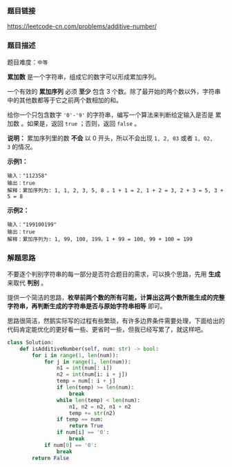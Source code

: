 ### 题目链接
https://leetcode-cn.com/problems/additive-number/

### 题目描述
题目难度：```中等``` 

**累加数** 是一个字符串，组成它的数字可以形成累加序列。

一个有效的 **累加序列** 必须 **至少** 包含 3 个数。除了最开始的两个数以外，字符串中的其他数都等于它之前两个数相加的和。

给你一个只包含数字 ```'0'-'9'``` 的字符串，编写一个算法来判断给定输入是否是 累加数 。如果是，返回 ```true``` ；否则，返回 ```false``` 。

**说明：** 累加序列里的数 **不会** 以 0 开头，所以不会出现 ```1, 2, 03``` 或者 ```1, 02, 3``` 的情况。

**示例1：**

```
输入："112358"
输出：true 
解释：累加序列为: 1, 1, 2, 3, 5, 8 。1 + 1 = 2, 1 + 2 = 3, 2 + 3 = 5, 3 + 5 = 8
```

**示例2：**

```
输入："199100199"
输出：true 
解释：累加序列为: 1, 99, 100, 199。1 + 99 = 100, 99 + 100 = 199
```

### 解题思路
不要逐个判别字符串的每一部分是否符合题目的需求，可以换个思路，先用 **生成** 来取代 **判别** 。

提供一个简洁的思路，**枚举前两个数的所有可能，计算出这两个数所能生成的完整字符串，再判断生成的字符串是否与原始字符串相等** 即可。

思路很简洁，然鹅实际写的过程有些繁琐，有许多边界条件需要处理，下面给出的代码肯定能优化的更好看一些、更省时一些，但我已经写累了，就这样吧。

```python
class Solution:
    def isAdditiveNumber(self, num: str) -> bool:
        for i in range(1, len(num)):
            for j in range(1, len(num)):
                n1 = int(num[: i])
                n2 = int(num[i: i + j])
                temp = num[: i + j]
                if len(temp) >= len(num):
                    break
                while len(temp) < len(num):
                    n1, n2 = n2, n1 + n2
                    temp += str(n2)
                if temp == num:
                    return True
                if num[i] == '0':
                    break
            if num[0] == '0':
                break
        return False
```
